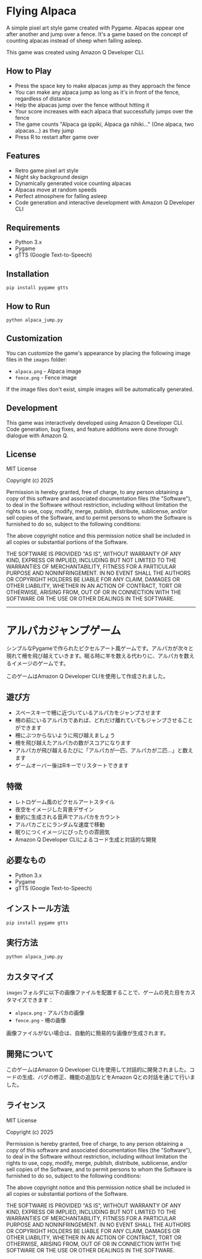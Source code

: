 # Flying Alpaca

A simple pixel art style game created with Pygame. Alpacas appear one after another and jump over a fence. It's a game based on the concept of counting alpacas instead of sheep when falling asleep.

This game was created using Amazon Q Developer CLI.

## How to Play

- Press the space key to make alpacas jump as they approach the fence
- You can make any alpaca jump as long as it's in front of the fence, regardless of distance
- Help the alpacas jump over the fence without hitting it
- Your score increases with each alpaca that successfully jumps over the fence
- The game counts "Alpaca ga ippiki, Alpaca ga nihiki..." (One alpaca, two alpacas...) as they jump
- Press R to restart after game over

## Features

- Retro game pixel art style
- Night sky background design
- Dynamically generated voice counting alpacas
- Alpacas move at random speeds
- Perfect atmosphere for falling asleep
- Code generation and interactive development with Amazon Q Developer CLI

## Requirements

- Python 3.x
- Pygame
- gTTS (Google Text-to-Speech)

## Installation

```
pip install pygame gtts
```

## How to Run

```
python alpaca_jump.py
```

## Customization

You can customize the game's appearance by placing the following image files in the `images` folder:
- `alpaca.png` - Alpaca image
- `fence.png` - Fence image

If the image files don't exist, simple images will be automatically generated.

## Development

This game was interactively developed using Amazon Q Developer CLI. Code generation, bug fixes, and feature additions were done through dialogue with Amazon Q.

## License

MIT License

Copyright (c) 2025

Permission is hereby granted, free of charge, to any person obtaining a copy
of this software and associated documentation files (the "Software"), to deal
in the Software without restriction, including without limitation the rights
to use, copy, modify, merge, publish, distribute, sublicense, and/or sell
copies of the Software, and to permit persons to whom the Software is
furnished to do so, subject to the following conditions:

The above copyright notice and this permission notice shall be included in all
copies or substantial portions of the Software.

THE SOFTWARE IS PROVIDED "AS IS", WITHOUT WARRANTY OF ANY KIND, EXPRESS OR
IMPLIED, INCLUDING BUT NOT LIMITED TO THE WARRANTIES OF MERCHANTABILITY,
FITNESS FOR A PARTICULAR PURPOSE AND NONINFRINGEMENT. IN NO EVENT SHALL THE
AUTHORS OR COPYRIGHT HOLDERS BE LIABLE FOR ANY CLAIM, DAMAGES OR OTHER
LIABILITY, WHETHER IN AN ACTION OF CONTRACT, TORT OR OTHERWISE, ARISING FROM,
OUT OF OR IN CONNECTION WITH THE SOFTWARE OR THE USE OR OTHER DEALINGS IN THE
SOFTWARE.

---

# アルパカジャンプゲーム

シンプルなPygameで作られたピクセルアート風ゲームです。アルパカが次々と現れて柵を飛び越えていきます。眠る時に羊を数える代わりに、アルパカを数えるイメージのゲームです。

このゲームはAmazon Q Developer CLIを使用して作成されました。

## 遊び方

- スペースキーで柵に近づいているアルパカをジャンプさせます
- 柵の前にいるアルパカであれば、どれだけ離れていてもジャンプさせることができます
- 柵にぶつからないように飛び越えましょう
- 柵を飛び越えたアルパカの数がスコアになります
- アルパカが飛び越えるたびに「アルパカが一匹、アルパカが二匹...」と数えます
- ゲームオーバー後はRキーでリスタートできます

## 特徴

- レトロゲーム風のピクセルアートスタイル
- 夜空をイメージした背景デザイン
- 動的に生成される音声でアルパカをカウント
- アルパカごとにランダムな速度で移動
- 眠りにつくイメージにぴったりの雰囲気
- Amazon Q Developer CLIによるコード生成と対話的な開発

## 必要なもの

- Python 3.x
- Pygame
- gTTS (Google Text-to-Speech)

## インストール方法

```
pip install pygame gtts
```

## 実行方法

```
python alpaca_jump.py
```

## カスタマイズ

`images`フォルダに以下の画像ファイルを配置することで、ゲームの見た目をカスタマイズできます：
- `alpaca.png` - アルパカの画像
- `fence.png` - 柵の画像

画像ファイルがない場合は、自動的に簡易的な画像が生成されます。

## 開発について

このゲームはAmazon Q Developer CLIを使用して対話的に開発されました。コードの生成、バグの修正、機能の追加などをAmazon Qとの対話を通じて行いました。

## ライセンス

MIT License

Copyright (c) 2025

Permission is hereby granted, free of charge, to any person obtaining a copy
of this software and associated documentation files (the "Software"), to deal
in the Software without restriction, including without limitation the rights
to use, copy, modify, merge, publish, distribute, sublicense, and/or sell
copies of the Software, and to permit persons to whom the Software is
furnished to do so, subject to the following conditions:

The above copyright notice and this permission notice shall be included in all
copies or substantial portions of the Software.

THE SOFTWARE IS PROVIDED "AS IS", WITHOUT WARRANTY OF ANY KIND, EXPRESS OR
IMPLIED, INCLUDING BUT NOT LIMITED TO THE WARRANTIES OF MERCHANTABILITY,
FITNESS FOR A PARTICULAR PURPOSE AND NONINFRINGEMENT. IN NO EVENT SHALL THE
AUTHORS OR COPYRIGHT HOLDERS BE LIABLE FOR ANY CLAIM, DAMAGES OR OTHER
LIABILITY, WHETHER IN AN ACTION OF CONTRACT, TORT OR OTHERWISE, ARISING FROM,
OUT OF OR IN CONNECTION WITH THE SOFTWARE OR THE USE OR OTHER DEALINGS IN THE
SOFTWARE.
